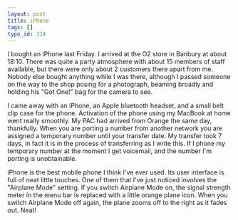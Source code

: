 ```yaml
---
layout: post
title: iPhone
tags: []
typo_id: 314
---
```

I bought an iPhone last Friday. I arrived at the O2 store in Banbury at about 18:10. There was quite a party atmosphere with about
15 members of staff available, but there were only about 2 customers there apart from me. Nobody else bought anything while I was
there, although I passed someone on the way to the shop posing for a photograph, beaming broadly and holding his "Got One!" bag for
the camera to see.


<!-- read more -->

I came away with an iPhone, an Apple bluetooth headset, and a small belt clip case for the phone. Activation of the phone using my
MacBook at home went really smoothly. My PAC had arrived from Orange the same day, thankfully. When you are porting a number from
another network you are assigned a temporary number until your transfer date. My transfer took 7 days, in fact it is in the process
of transferring as I write this. If I phone my temporary number at the moment I get voicemail, and the number I'm porting is
unobtainable.

iPhone is the best mobile phone I think I've ever used. Its user interface is full of neat little touches. One of them that I've
just noticed involves the "Airplane Mode" setting. If you switch Airplane Mode on, the signal strength meter in the menu bar is
replaced with a little orange plane icon. When you switch Airplane Mode off again, the plane zooms off to the right as it fades
out. Neat!
